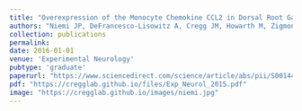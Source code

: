 ```yaml
---
title: "Overexpression of the Monocyte Chemokine CCL2 in Dorsal Root Ganglion Neurons Causes a Conditioning-Like Increase in Neurite Outgrowth and does so via a STAT3 Dependent Mechanism"
authors: "Niemi JP, DeFrancesco-Lisowitz A, Cregg JM, Howarth M, Zigmond RE"
collection: publications
permalink:
date: 2016-01-01
venue: 'Experimental Neurology'
pubtype: 'graduate'
paperurl: "https://www.sciencedirect.com/science/article/abs/pii/S001448861530100X?via%3Dihub"
pdf: "https://cregglab.github.io/files/Exp_Neurol_2015.pdf"
image: "https://cregglab.github.io/images/niemi.jpg"
---
```

